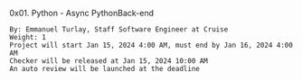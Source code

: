 0x01. Python - Async
PythonBack-end

    By: Emmanuel Turlay, Staff Software Engineer at Cruise
    Weight: 1
    Project will start Jan 15, 2024 4:00 AM, must end by Jan 16, 2024 4:00 AM
    Checker will be released at Jan 15, 2024 10:00 AM
    An auto review will be launched at the deadline
